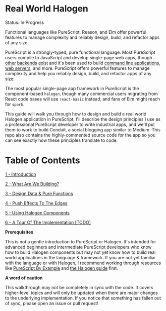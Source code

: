 # Real World Halogen

Status: In Progress

Functional languages like PureScript, Reason, and Elm offer powerful features to manage complexity and reliably design, build, and refactor apps of any size.

PureScript is a strongly-typed, pure functional language. Most PureScript users compile to JavaScript and develop single-page web apps, though [other](https://github.com/andyarvanitis/purescript-native) [backends](https://github.com/pure-c/pure-c) [exist](https://github.com/paulyoung/pureswift) and it's been used to build [command line applications](https://github.com/feramhq/transity), [web servers](https://github.com/cprussin/purescript-httpure), and more. PureScript offers powerful features to manage complexity and help you reliably design, build, and refactor apps of any size.

The most popular single-page app framework in PureScript is the component-based `halogen`, though many commercial users migrating from React code bases will use `react-basic` instead, and fans of Elm might reach for `spork`.

This guide will walk you through how to design and build a real world Halogen application in PureScript. I'll describe the design principles I use as a professional PureScript developer to write industrial apps, and we'll put them to work to build Conduit, a social blogging app similar to Medium. This repo also contains the highly-commented source code for the app so you can see exactly how these principles translate to code.

# Table of Contents

[1 - Introduction](./1-Introduction-a55c0060-30e3-4ccf-a497-c79853a9b2fa.md)

[2 - What Are We Building?](./2-What-Are-We-Building-85794f1f-dd7d-4457-a826-5a6060595a2d.md)

[3 - Design Data & Pure Functions](./3-Design-Data-Pure-Functions-8a8f2b26-147f-444a-92be-01e5747a7054.md)

[4 - Push Effects To The Edges](./4-Push-Effects-To-The-Edges-3ea95b58-b79d-4709-bb98-daf92a419fa0.md)

[5 - Using Halogen Components](./5-Using-Halogen-Components-a0f2e400-0175-414a-a72d-2c9a009a46af.md)

[6 - A Tour Of The Implementation [TODO]](./6-A-Tour-Of-The-Implementation-TODO-9b646382-a3c9-4488-afcb-751a476fde1b.md)

**Prerequisites**

This is not a gentle introduction to PureScript or Halogen. It's intended for advanced beginners and intermediate PureScript developers who know how to build Halogen components but may not yet know how to build real world applications in the language & framework. If you are not yet familiar with the language or with Halogen, I recommend working through resources like [PureScript By Example](https://leanpub.com/purescript/read) and [the Halogen guide](https://github.com/slamdata/purescript-halogen/tree/v4.0.0/docs/) first.

**A word of caution**

This walkthrough may not be completely in sync with the code. It covers higher-level topics and will only be updated when there are major changes to the underlying implementation. If you notice that something has fallen out of sync, please open an issue or pull request!
